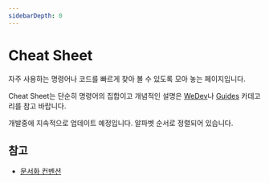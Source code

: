 ```yaml
---
sidebarDepth: 0
---
```


# Cheat Sheet

자주 사용하는 명령어나 코드를 빠르게 찾아 볼 수 있도록 모아 놓는 페이지입니다.

Cheat Sheet는 단순히 명령어의 집합이고 개념적인 설명은 [WeDev](/we-dev/)나 [Guides](/guides/) 카데고리를 참고 바랍니다.

개발중에 지속적으로 업데이트 예정입니다. 알파벳 순서로 정렬되어 있습니다.

## 참고

* [문서화 컨벤션](/guides/conventions/docs/)
